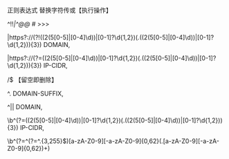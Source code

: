 正则表达式          替换字符传或【执行操作】
<!-- 注释掉注释和正则表达式 -->
^!!*|^@@*    # >>>

<!-- 调整||http:// 和||https://  域名规则 排除掉ip地址访问的-->
\|https?://(?!((2(5[0-5]|[0-4]\d))|[0-1]?\d{1,2})(\.((2(5[0-5]|[0-4]\d))|[0-1]?\d{1,2})){3})    DOMAIN,

<!-- 调整IP地址规则 -->
\|https?://(?=((2(5[0-5]|[0-4]\d))|[0-1]?\d{1,2})(\.((2(5[0-5]|[0-4]\d))|[0-1]?\d{1,2})){3})    IP-CIDR,

<!-- 删除行开头的/ -->
/$       【留空即删除】

<!-- 调整以.开头的域名后缀规则 -->
^\.     DOMAIN-SUFFIX,

<!-- 调整||开头的域名规则 -->
^\|\|        DOMAIN,

<!-- 调整IP地址开头的IP规则，在其行首加入IP-CIDR， -->
\b^(?=((2(5[0-5]|[0-4]\d))|[0-1]?\d{1,2})(\.((2(5[0-5]|[0-4]\d))|[0-1]?\d{1,2})){3})    IP-CIDR,

<!-- 在域名网址行首添加DOMSIN -->
\b^(?=^(?=^.{3,255}$)[a-zA-Z0-9][-a-zA-Z0-9]{0,62}(\.[a-zA-Z0-9][-a-zA-Z0-9]{0,62})+)

